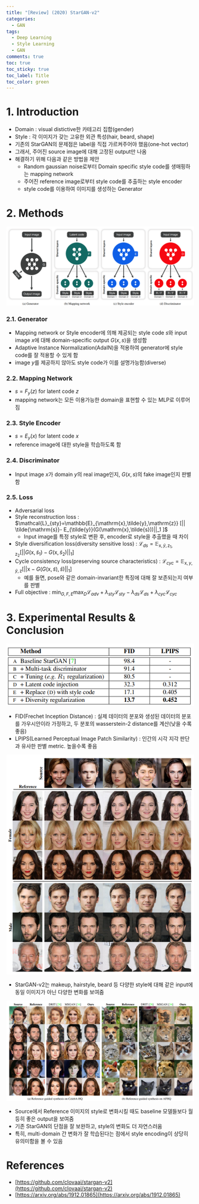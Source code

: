 ```yaml
---
title: "[Review] (2020) StarGAN-v2"
categories:
  - GAN
tags:
  - Deep Learning
  - Style Learning
  - GAN
comments: true
toc: true
toc_sticky: true
toc_label: Title
toc_color: green
---
```



# 1. Introduction

- Domain : visual distictive한 카테고리 집합(gender)
- Style : 각 이미지가 갖는 고유한 외관 특성(hair, beard, shape)
- 기존의 StarGAN의 문제점은 label을 직접 가르켜주어야 했음(one-hot vector)
- 그래서, 주어진 source image에 대해 고정된 output만 나옴
- 해결하기 위해 다음과 같은 방법을 제안
    - Random gaussian noise로부터 Domain specific style code를 생매핑하는 mapping network
    - 주어진 reference image로부터 style code를 추출하는 style encoder
    - style code를 이용하여 이미지를 생성하는 Generator

# 2. Methods

![image](/assets/imgs/paper/2020-stargan2/00.png)

### 2.1. Generator

- Mapping network or Style encoder에 의해 제공되는 style code $s$와 input image $x$에 대해 domain-specific output $G(x,s)$을 생성함
- Adaptive Instance Normalization(AdaIN)을 적용하여 generator에 style code를 잘 적용할 수 있게 함
- image $y$를 제공하지 않아도 style code가 이를 설명가능함(diverse)

### 2.2. Mapping Network

- $s=F_y(z)$ for latent code $z$
- mapping network는 모든 이용가능한 domain을 표현할 수 있는 MLP로 이루어짐

### 2.3. Style Encoder

- $s=E_y(x)$ for latent code $x$
- reference image에 대한 style을 학습하도록 함

### 2.4. Discriminator

- Input image $x$가 domain $y$의 real image인지, $G(x,s)$의 fake image인지 판별함

### 2.5. Loss

- Adversarial loss
- Style reconstruction loss : $\mathcal{L}_{sty}=\mathbb{E}_{\mathrm{x},\tilde{y},\mathrm{z}} [|| \tilde{\mathrm{s}}- E_{\tilde{y}}(G(\mathrm{x},\tilde{s}))||_1 ]$
    - Input image를 특정 style로 변환 후, encoder로 style을 추출했을 때 차이
- Style diversification loss(diversity sensitive loss) : $\mathcal{L}_{ds}=\mathbb{E}_{\mathrm{x},\tilde{y},\mathrm{z}_1,\mathrm{z}_2} [|| G(\mathrm{x},\tilde{s}_1)- G(\mathrm{x},\tilde{s}_2)||_1 ]$
- Cycle consistency loss(preserving source characteristics) : $\mathcal{L}_{cyc}=\mathbb{E}_{\mathrm{x},y,\tilde{y},\mathrm{z}} [|| \mathrm{x}- G(G(\mathrm{x},\tilde{s}),\hat{s})||_1 ]$
    - 예를 들면, pose와 같은 domain-invariant한 특징에 대해 잘 보존되는지 여부를 판별
- Full objective : $\min_{G,F,E}\max_D  \mathcal{L}_{adv}+\lambda_{sty}\mathcal{L}_{sty}-\lambda_{ds}\mathcal{L}_{ds}+\lambda_{cyc}\mathcal{L}_{cyc}$




# 3. Experimental Results & Conclusion
![image](/assets/imgs/paper/2020-stargan2/01.png)

- FID(Frechet Inception Distance) : 실제 데이터의 분포와 생성된 데이터의 분포를 가우시안이라 가정하고, 두 분포의 wasserstein-2 distance를 계산(낮을 수록 좋음)
- LPIPS(Learned Perceptual Image Patch Similarity) : 인간의 시각 지각 판단과 유사한 판별 metric. 높을수록 좋음

![image](/assets/imgs/paper/2020-stargan2/02.png)

- StarGAN-v2는 makeup, hairstyle, beard 등 다양한 style에 대해 같은 input에 동일 이미지가 아닌 다양한 변화를 보여줌

![image](/assets/imgs/paper/2020-stargan2/03.png)

- Source에서 Reference 이미지의 style로 변화시킬 때도 baseline 모델들보다 월등히 좋은 output을 보여줌
- 기존 StarGAN의 단점을 잘 보완하고, style의 변화도 더 자연스러움
- 특히, multi-domain 간 변화가 잘 학습된다는 점에서 style encoding이 상당히 유의미함을 볼 수 있음

# References
- [https://github.com/clovaai/stargan-v2](https://github.com/clovaai/stargan-v2)
- [https://arxiv.org/abs/1912.01865](https://arxiv.org/abs/1912.01865)